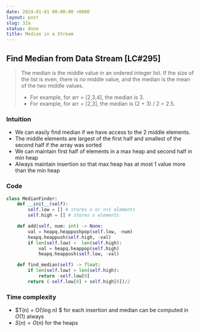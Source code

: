 ```yaml
---
date: 2024-01-01 00:00:00 +0000
layout: post
slug: 32a
status: done
title: Median in a Stream
---
```


## Find Median from Data Stream [LC#295]
> The median is the middle value in an ordered integer list. If the size of the list is even, there is no middle value, and the median is the mean of the two middle values.
> - For example, for arr = [2,3,4], the median is 3.
> - For example, for arr = [2,3], the median is (2 + 3) / 2 = 2.5.

### Intuition
- We can easily find median if we have access to the 2 middle elements. 
- The middle elements are largest of the first half and smallest of the second half if the array was sorted
- We can maintain first half of elements in a max heap and second half in min heap
- Always maintain insertion so that max heap has at most 1 value more than the min heap

### Code
```python
class MedianFinder:
    def __init__(self):
        self.low = [] # stores n or n+1 elements
        self.high = [] # stores n elements

    def add(self, num: int) -> None:
        val = heapq.heappushpop(self.low, -num)
        heapq.heappush(self.high, -val)
        if len(self.low) <  len(self.high):
            val = heapq.heappop(self.high)
            heapq.heappush(self.low, -val)

    def find_median(self) -> float:
        if len(self.low) > len(self.high):
            return -self.low[0]
        return (-self.low[0] + self.high[0])/2
```

### Time complexity
- $T(n) = O(\log n) $ for each insertion and median can be computed in $O(1)$ always
- $S(n) = O(n)$ for the heaps